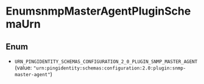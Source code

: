 

# EnumsnmpMasterAgentPluginSchemaUrn

## Enum


* `URN_PINGIDENTITY_SCHEMAS_CONFIGURATION_2_0_PLUGIN_SNMP_MASTER_AGENT` (value: `"urn:pingidentity:schemas:configuration:2.0:plugin:snmp-master-agent"`)



